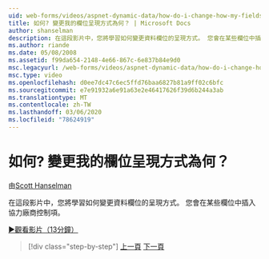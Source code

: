 ```yaml
---
uid: web-forms/videos/aspnet-dynamic-data/how-do-i-change-how-my-fields-render
title: 如何? 變更我的欄位呈現方式為何？ | Microsoft Docs
author: shanselman
description: 在這段影片中，您將學習如何變更資料欄位的呈現方式。 您會在某些欄位中插入協力廠商控制項。
ms.author: riande
ms.date: 05/08/2008
ms.assetid: f99da654-2148-4e66-867c-6e837b84e9d0
msc.legacyurl: /web-forms/videos/aspnet-dynamic-data/how-do-i-change-how-my-fields-render
msc.type: video
ms.openlocfilehash: d0ee7dc47c6ec5ffd76baa6827b81a9ff02c6bfc
ms.sourcegitcommit: e7e91932a6e91a63e2e46417626f39d6b244a3ab
ms.translationtype: MT
ms.contentlocale: zh-TW
ms.lasthandoff: 03/06/2020
ms.locfileid: "78624919"
---
```

# <a name="how-do-i-change-how-my-fields-render"></a>如何? 變更我的欄位呈現方式為何？

由[Scott Hanselman](https://github.com/shanselman)

在這段影片中，您將學習如何變更資料欄位的呈現方式。 您會在某些欄位中插入協力廠商控制項。

[&#9654;觀看影片（13分鐘）](https://channel9.msdn.com/Blogs/ASP-NET-Site-Videos/how-do-i-change-how-my-fields-render)

> [!div class="step-by-step"]
> [上一頁](how-do-i-enable-inline-gridview-editing.md)
> [下一頁](how-do-i-handle-business-logic-exceptions.md)
